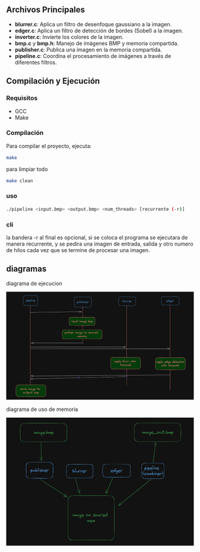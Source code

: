
## Archivos Principales



- **blurrer.c**: Aplica un filtro de desenfoque gaussiano a la imagen.
- **edger.c**: Aplica un filtro de detección de bordes (Sobel) a la imagen.
- **inverter.c**: Invierte los colores de la imagen.
- **bmp.c** y **bmp.h**: Manejo de imágenes BMP y memoria compartida.
- **publisher.c**: Publica una imagen en la memoria compartida.
- **pipeline.c**: Coordina el procesamiento de imágenes a través de diferentes filtros.



## Compilación y Ejecución

### Requisitos

- GCC
- Make

### Compilación

Para compilar el proyecto, ejecuta:

```sh
make
```

para limpiar todo
    
```sh
make clean
```

### uso

```sh
./pipeline <input.bmp> <output.bmp> <num_threads> [recurrente (-r)]
```

### cli

la bandera -r al final es opcional, si se coloca el programa se ejecutara de manera recurrente, y se pedira una imagen de entrada, salida y otro numero de hilos cada vez que se termine de procesar una imagen.

## diagramas

diagrama de ejecucion


![ejecucion](ejecucion.png)

diagrama de uso de memoria

![uso](uso.png)